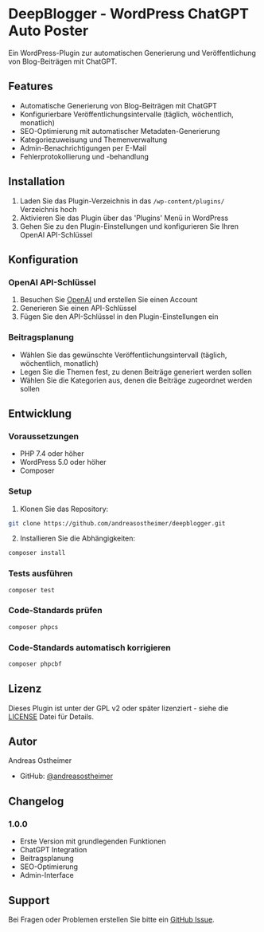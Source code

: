 # DeepBlogger - WordPress ChatGPT Auto Poster

Ein WordPress-Plugin zur automatischen Generierung und Veröffentlichung von Blog-Beiträgen mit ChatGPT.

## Features

- Automatische Generierung von Blog-Beiträgen mit ChatGPT
- Konfigurierbare Veröffentlichungsintervalle (täglich, wöchentlich, monatlich)
- SEO-Optimierung mit automatischer Metadaten-Generierung
- Kategoriezuweisung und Themenverwaltung
- Admin-Benachrichtigungen per E-Mail
- Fehlerprotokollierung und -behandlung

## Installation

1. Laden Sie das Plugin-Verzeichnis in das `/wp-content/plugins/` Verzeichnis hoch
2. Aktivieren Sie das Plugin über das 'Plugins' Menü in WordPress
3. Gehen Sie zu den Plugin-Einstellungen und konfigurieren Sie Ihren OpenAI API-Schlüssel

## Konfiguration

### OpenAI API-Schlüssel

1. Besuchen Sie [OpenAI](https://platform.openai.com/) und erstellen Sie einen Account
2. Generieren Sie einen API-Schlüssel
3. Fügen Sie den API-Schlüssel in den Plugin-Einstellungen ein

### Beitragsplanung

- Wählen Sie das gewünschte Veröffentlichungsintervall (täglich, wöchentlich, monatlich)
- Legen Sie die Themen fest, zu denen Beiträge generiert werden sollen
- Wählen Sie die Kategorien aus, denen die Beiträge zugeordnet werden sollen

## Entwicklung

### Voraussetzungen

- PHP 7.4 oder höher
- WordPress 5.0 oder höher
- Composer

### Setup

1. Klonen Sie das Repository:
```bash
git clone https://github.com/andreasostheimer/deepblogger.git
```

2. Installieren Sie die Abhängigkeiten:
```bash
composer install
```

### Tests ausführen

```bash
composer test
```

### Code-Standards prüfen

```bash
composer phpcs
```

### Code-Standards automatisch korrigieren

```bash
composer phpcbf
```

## Lizenz

Dieses Plugin ist unter der GPL v2 oder später lizenziert - siehe die [LICENSE](LICENSE) Datei für Details.

## Autor

Andreas Ostheimer
- GitHub: [@andreasostheimer](https://github.com/andreasostheimer)

## Changelog

### 1.0.0
- Erste Version mit grundlegenden Funktionen
- ChatGPT Integration
- Beitragsplanung
- SEO-Optimierung
- Admin-Interface

## Support

Bei Fragen oder Problemen erstellen Sie bitte ein [GitHub Issue](https://github.com/andreasostheimer/deepblogger/issues). 